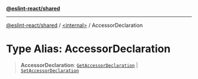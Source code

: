 [**@eslint-react/shared**](../../README.md)

***

[@eslint-react/shared](../../README.md) / [\<internal\>](../README.md) / AccessorDeclaration

# Type Alias: AccessorDeclaration

> **AccessorDeclaration**: [`GetAccessorDeclaration`](../interfaces/GetAccessorDeclaration.md) \| [`SetAccessorDeclaration`](../interfaces/SetAccessorDeclaration.md)

